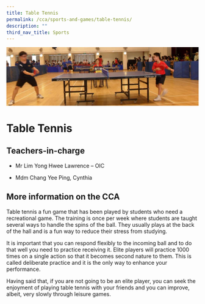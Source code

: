 ```yaml
---
title: Table Tennis
permalink: /cca/sports-and-games/table-tennis/
description: ""
third_nav_title: Sports
---
```

![](/images/CCA/table-tennis.jpg)

Table Tennis
============

**Teachers-in-charge**
----------------------

*   Mr Lim Yong Hwee Lawrence – OIC

*   Mdm Chang Yee Ping, Cynthia

**More information on the CCA**
-------------------------------

Table tennis a fun game that has been played by students who need a recreational game. The training is once per week where students are taught several ways to handle the spins of the ball. They usually plays at the back of the hall and is a fun way to reduce their stress from studying.

It is important that you can respond flexibly to the incoming ball and to do that well you need to practice receiving it. Elite players will practice 1000 times on a single action so that it becomes second nature to them. This is called deliberate practice and it is the only way to enhance your performance.

Having said that, if you are not going to be an elite player, you can seek the enjoyment of playing table tennis with your friends and you can improve, albeit, very slowly through leisure games.